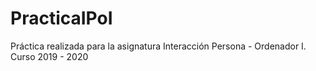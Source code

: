 # PracticaIPoI
Práctica realizada para la asignatura Interacción Persona - Ordenador I. Curso 2019 - 2020
